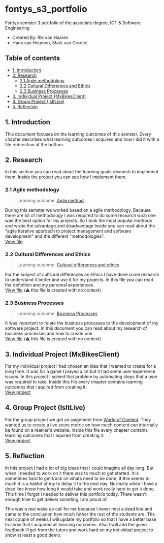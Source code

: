 # fontys_s3_portfolio
Fontys semster 3 portfolio of the associate degree, ICT &amp; Software Engineering
- Created By: Rik van Haaren
- Hans van Heumen, Mark van Grootel


## Table of contents
- [1. Introduction](#1-Introduction)
- [2. Research](#1-Research)
  - [2.1 Agile methodology](#21-Agile-methodology)
  - [2.2 Cultural Differences and Ethics](#22-Cultural-Differences-and-Ethics)
  - [2.3 Business Processes](#23-Business-Processes)
- [3. Individual Project (MxBikesClient)](#3-Individual-Project-MxBikesClient)
- [4. Group Project (IsItLive)](#4-Group-Project-IsItLive)
- [5. Reflection](#5-Reflection)

##  1. Introduction
This document focuses on the learning outcomes of this semster. Every chapter describes what learning outcomes I acquired and how I did it with a file redirection at the bottom.

## 2. Research
In this section you can read about the learning goals research to implement them. Inside the project you can see how I implement them.

### 2.1 Agile methodology
> Learning outcome: [Agile method](/learningOutcomes.md#3-Agile-method)

During this semster we worked based on a agile methodology. Because there are lot of methodology I was required to do some research wich one was the best option for my projects. So I took the most popular methods and wrote the advantage and disadvantage Inside you can read about the "agile iterative approach to project management and software development" and the different "methodologies".  
[View file](./research/agile.md)

### 2.2 Cultural Differences and Ethics
> Learning outcome: [Cultural differences and ethics](/learningOutcomes.md#5-Cultural-differences-and-ethics)

For the subject of cultrural differences an Ethics I have done some research to understand it better and use it for my projects. In this file you can read the definition and my personal experiences.   
[View file](./research/culturalDifferencesAndEtics.md) (⚠️ this file is created with no context)


### 2.3 Business Processes
> Learning outcome: [Business Processes](/learningOutcomes.md#7-Business-processes)

It was importent to relate the business processes to the development of my software project. In this document you can read about my research of business processes and how to create one.   
[View file](./research/businessProcesses.md) (⚠️ this file is created with no context)

## 3. Individual Project (MxBikesClient)
For my individual project I had chosen an idea that I wanted to create for a long time. It was for a game I played a lot but it had some user experience issues. In this project I solved that problem by automating steps that a user was required to take. Inside this file every chapter contains learning outcomes that I aquired from creating it.   
[View project](./mxBikesClient_documentation/README.md)

## 4. Group Project (IsItLive)
For the group project we got an asignment from [World of Content](https://worldofcontent.com/nl-nl/). They wanted us to create a live score metric on how much content can internally be found on a reatiler's website. Inside this file every chapter contains learning outcomes that I aquired from creating it.   
[View project](./isItLive_documentation/README.md)

## 5. Reflection
In this project I had a lot of big ideas that I could imagine all day long. But when I needed to work on it there was to much to get started. It is sometimes hard to get track on whats need to be done, if this seems to much it is a habbit of my to delay it to the next day. Normally when I have a dead line know how long it would take and work really hard to get it done. This time I forgot I needed to deliver this portfolio today. There wasn't enough time to get deliver someting I am proud of. 

This was a real wake up call for me because I never mist a dead line and came to the conclusion how much futher the rest of the students are. The next couple of weeks I will update my portfolio so that I have a better base to show that I acquired all learning outcomes. Also I will add the given feedback ill get from the tutors and work hard on my individual project to show at least a good demo.






